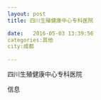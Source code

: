 ```yaml
--- 
layout: post 
title: 四川生殖健康中心专科医院

date:   2016-05-03 13:39:56 
categories:其他  
city:成都
  
--- 
```

   
四川生殖健康中心专科医院

信息

